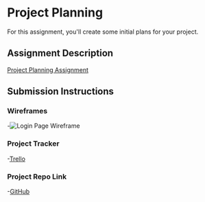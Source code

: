 # Project Planning
For this assignment, you'll create some initial plans for your project.

## Assignment Description
[Project Planning Assignment](https://education.launchcode.org/liftoff/modules/assignments/project-planning)

## Submission Instructions

### Wireframes

-![Login Page Wireframe](https://user-images.githubusercontent.com/93448955/164061010-ff8f9808-54ae-4e84-b657-51bbeb8e8d81.png)


### Project Tracker

-[Trello](https://trello.com/c/KjsuRDim/3-next)

### Project Repo Link

-[GitHub](https://github.com/AmandaHEC/liftoff-assignments/tree/master/P3-Project_Planning)
